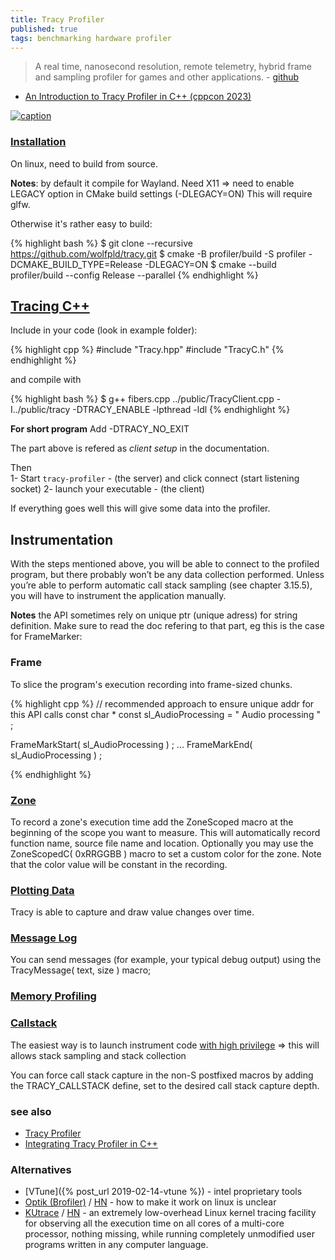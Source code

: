 ```yaml
---
title: Tracy Profiler
published: true
tags: benchmarking hardware profiler
---
```

> A real time, nanosecond resolution, remote telemetry, hybrid frame and sampling profiler for games and other applications. - [github](https://github.com/wolfpld/tracy/tree/master?tab=readme-ov-file#tracy-profiler)

- [An Introduction to Tracy Profiler in C++ (cppcon 2023)](https://www.youtube.com/watch?v=ghXk3Bk5F2U&t=828s)

[![caption](https://github.com/wolfpld/tracy/raw/master/doc/profiler.png)](https://github.com/wolfpld/tracy)

### [Installation](https://chatgpt.com/share/6728b6e3-fc9c-800d-bc55-98737823c9a1)

On linux, need to build from source.

**Notes**: by default it compile for Wayland.
Need X11 => need to enable LEGACY option in CMake build settings (-DLEGACY=ON)
This will require glfw.

Otherwise it's rather easy to build:

{% highlight bash %}
$ git clone --recursive https://github.com/wolfpld/tracy.git
$ cmake -B profiler/build -S profiler -DCMAKE_BUILD_TYPE=Release -DLEGACY=ON
$ cmake --build profiler/build --config Release --parallel
{% endhighlight %}

## [Tracing C++](https://github.com/davidwed/tracy?tab=readme-ov-file#initial-client-setup)

Include in your code (look in example folder):

{% highlight cpp %}
#include "Tracy.hpp"
#include "TracyC.h"
{% endhighlight %}

and compile with

{% highlight bash %}
$  g++ fibers.cpp ../public/TracyClient.cpp -I../public/tracy -DTRACY_ENABLE -lpthread -ldl
{% endhighlight %}

**For short program**
Add -DTRACY_NO_EXIT

The part above is refered as _client setup_ in the documentation.

Then  
1- Start `tracy-profiler` - (the server)  and click connect (start listening socket)
2- launch your executable - (the client)

If everything goes well this will give some data into the profiler.

## Instrumentation

With the steps mentioned above, you will be able to connect to the profiled program, but there probably won’t be any data collection performed. Unless you’re able to perform automatic call stack sampling (see chapter 3.15.5), you will have to instrument the application manually.

**Notes** the API sometimes rely on unique ptr (unique adress) for string definition. Make sure to read the doc refering to that part, eg this is the case for FrameMarker:

### Frame

To slice the program's execution recording into frame-sized chunks.

{% highlight cpp %}
// recommended approach to ensure unique addr for this API calls
const char * const sl_AudioProcessing = " Audio processing " ;

FrameMarkStart( sl_AudioProcessing ) ;
...
FrameMarkEnd( sl_AudioProcessing ) ;

{% endhighlight %}

### [Zone](https://github.com/davidwed/tracy?tab=readme-ov-file#marking-zones)

To record a zone's execution time add the ZoneScoped macro at the beginning of the scope you want to measure. This will automatically record function name, source file name and location. Optionally you may use the ZoneScopedC( 0xRRGGBB ) macro to set a custom color for the zone. Note that the color value will be constant in the recording.

### [Plotting Data](https://github.com/davidwed/tracy?tab=readme-ov-file#plotting-data)

Tracy is able to capture and draw value changes over time.

### [Message Log](https://github.com/davidwed/tracy?tab=readme-ov-file#message-log)

You can send messages (for example, your typical debug output) using the TracyMessage( text, size ) macro;

### [Memory Profiling](https://github.com/davidwed/tracy?tab=readme-ov-file#memory-profiling)

### [Callstack](https://chatgpt.com/share/67294318-9a1c-800d-81a0-749fa826d17b)

The easiest way is to launch instrument code [with high privilege](https://markhedleyjones.com/notes/using-tracy-profiler) => this will allows stack sampling and stack collection

You can force call stack capture in the non-S postfixed macros by adding the TRACY_CALLSTACK define, set
to the desired call stack capture depth.




### see also
- [Tracy Profiler](https://github.com/davidwed/tracy?tab=readme-ov-file#tracy-profiler)
- [Integrating Tracy Profiler in C++](https://luxeengine.com/integrating-tracy-profiler-in-cpp/)

### Alternatives
- [VTune]({% post_url 2019-02-14-vtune %}) - intel proprietary tools
- [Optik (Brofiler)](https://github.com/bombomby/optick?tab=readme-ov-file#optick-c-profiler-for-games) / [HN](https://news.ycombinator.com/item?id=29092136) - how to make it work on linux is unclear
- [KUtrace](https://github.com/dicksites/KUtrace) / [HN](https://news.ycombinator.com/item?id=40972099) -  an extremely low-overhead Linux kernel tracing facility for observing all 
the execution time on all cores of a multi-core processor, nothing missing, while running 
completely unmodified user programs written in any computer language.

